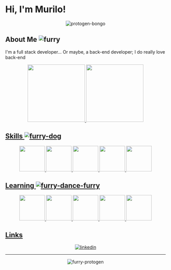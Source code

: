 
# Hi, I'm Murilo!

<div align="center">
    
![protogen-bongo](https://user-images.githubusercontent.com/98788821/209611209-4e4d2200-64ae-43ab-9024-aabe2b2f6dfc.gif)
    
</div>


## About Me ![furry](https://user-images.githubusercontent.com/98788821/209613851-2c554bb7-4571-4322-b7c3-1e34ca111dd1.gif) 
I'm a full stack developer... Or maybe, a back-end developer; I do really love back-end 

<div align="center">
    <a href="https://github.com/Murilo-Gotardo">
    <img height="180em" src="https://github-readme-stats-git-masterrstaa-rickstaa.vercel.app/api/top-langs/?username=Murilo-Gotardo&layout=compact&langs_count=7&theme=codeSTACKr"/>
    <img height="180em" src="https://github-readme-stats-git-masterrstaa-rickstaa.vercel.app/api?username=Murilo-Gotardo&show_icons=true&theme=codeSTACKr&include_all_commits=true&count_private=true"/>
</div>


## Skills ![furry-dog](https://user-images.githubusercontent.com/98788821/209614966-decb7a0e-03fe-425a-837d-cd511d6197ee.gif) 

<div align="center">

 
<img src="https://cdn.jsdelivr.net/gh/devicons/devicon/icons/php/php-plain.svg" width="80" height="80"/>
<img src="https://cdn.jsdelivr.net/gh/devicons/devicon/icons/laravel/laravel-plain-wordmark.svg" width="80" height="80"/>
<img src="https://cdn.jsdelivr.net/gh/devicons/devicon/icons/mysql/mysql-original-wordmark.svg" width="80" height="80"/> 
<img src="https://cdn.jsdelivr.net/gh/devicons/devicon/icons/bootstrap/bootstrap-plain.svg" width="80" height="80" />
<img src="https://cdn.jsdelivr.net/gh/devicons/devicon/icons/git/git-plain.svg" width="80" height="80"/>
          
 
</div>          

## Learning ![furry-dance-furry](https://user-images.githubusercontent.com/98788821/209615112-def0ac3e-2067-4dfb-bb32-7fb4bdf52bdb.gif) 
    
<div align="center">
    
<img src="https://cdn.jsdelivr.net/gh/devicons/devicon/icons/docker/docker-plain-wordmark.svg" width="80" height="80"/>
<img src="https://cdn.jsdelivr.net/gh/devicons/devicon/icons/unity/unity-original.svg" width="80" height="80"/>
<img src="https://cdn.jsdelivr.net/gh/devicons/devicon/icons/csharp/csharp-original.svg" width="80" height="80"/>
<img src="https://cdn.jsdelivr.net/gh/devicons/devicon/icons/dotnetcore/dotnetcore-original.svg" width="80" height="80" />          
<img src="https://cdn.jsdelivr.net/gh/devicons/devicon/icons/microsoftsqlserver/microsoftsqlserver-plain-wordmark.svg" width="80" height="80" />
              
  
</div>

## Links

<div align="center">
    
[![linkedin](https://img.shields.io/badge/linkedin-0A66C2?style=for-the-badge&logo=linkedin&logoColor=white)](https://www.linkedin.com/in/murilo-g-pommerening/)

</div>   
    
---
    
<div align="center">
    
![furry-protogen](https://user-images.githubusercontent.com/98788821/209613380-c02479b3-5bd5-44ed-8e28-7e0339abe5c6.gif)

</div>
